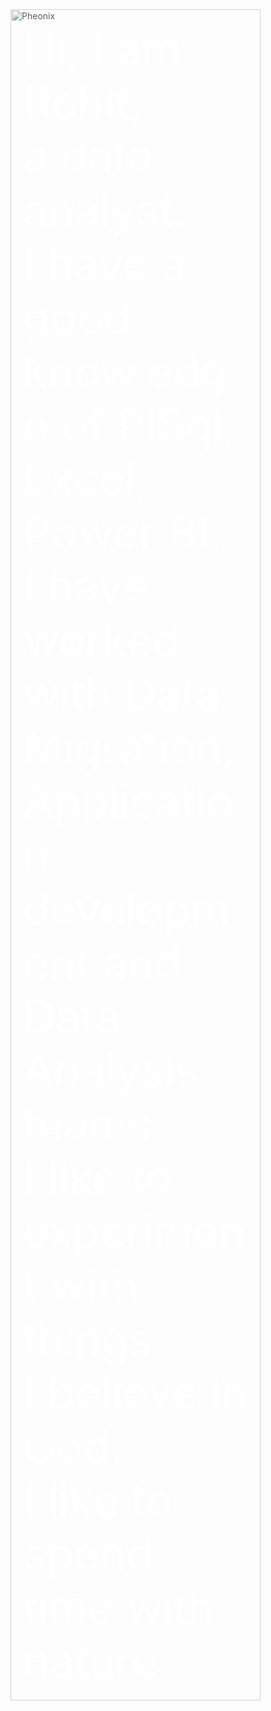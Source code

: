 <div style="position: relative; width: 400px; height: auto;">  <img src="https://i.pinimg.com/originals/87/df/db/87dfdbf8931c080719a61bf133449ae1.gif" alt="Pheonix" style="opacity: 0.7; width: 100%; height: auto; position: absolute; top: 0; left: 0; z-index: -1;">  <div style="position: relative; padding: 20px; z-index: 1;">  <span style="font-size: 5.1em; color: white;">Hi, I am Rohit,<br> a data analyst.<br>  I have a good knowledge of PlSql, Excel, Power BI.<br>
    I have worked with Data Migration, Application development and Data Analysis teams.<br>
    I like to experiment with things.<br>
    I believe in God.<br>
    I like to spend time with nature.</span>
  </div>
</div>
